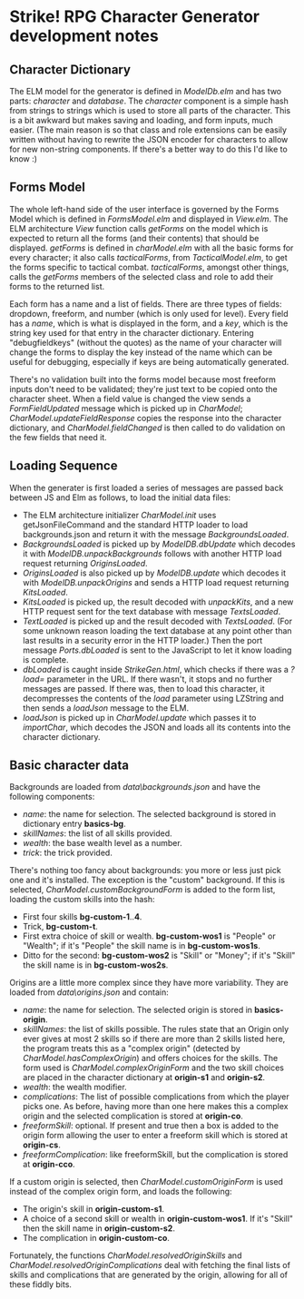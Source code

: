 
# Strike! RPG Character Generator development notes

## Character Dictionary

The ELM model for the generator is defined in *ModelDb.elm* and has two parts: *character* and *database*. The *character* component is a simple hash from strings to strings which is used to store all parts of the character. This is a bit awkward but makes saving and loading, and form inputs, much easier. (The main reason is so that class and role extensions can be easily written without having to rewrite the JSON encoder for characters to allow for new non-string components. If there's a better way to do this I'd like to know :)

## Forms Model

The whole left-hand side of the user interface is governed by the Forms Model which is defined in *FormsModel.elm* and displayed in *View.elm*.  The ELM architecture *View* function calls *getForms* on the model which is expected to return all the forms (and their contents) that should be displayed. *getForms* is defined in *charModel.elm* with all the basic forms for every character; it also calls *tacticalForms*, from *TacticalModel.elm*, to get the forms specific to tactical combat.  *tacticalForms*, amongst other things, calls the *getForms* members of the selected class and role to add their forms to the returned list.

Each form has a name and a list of fields. There are three types of fields: dropdown, freeform, and number (which is only used for level). Every field has a *name*, which is what is displayed in the form, and a *key*, which is the string key used for that entry in the character dictionary. Entering "debugfieldkeys" (without the quotes) as the name of your character will change the forms to display the key instead of the name which can be useful for debugging, especially if keys are being automatically generated.

There's no validation built into the forms model because most freeform inputs don't need to be validated; they're just text to be copied onto the character sheet. When a field value is changed the view sends a *FormFieldUpdated* message which is picked up in *CharModel*; *CharModel.updateFieldResponse* copies the response into the character dictionary, and *CharModel.fieldChanged* is then called to do validation on the few fields that need it.

## Loading Sequence

When the generater is first loaded a series of messages are passed back between JS and Elm as follows, to load the initial data files:

* The ELM architecture initializer *CharModel.init* uses getJsonFileCommand and the standard HTTP loader to load backgrounds.json and return it with the message *BackgroundsLoaded*.
* *BackgroundsLoaded* is picked up by *ModelDB.dbUpdate* which decodes it with *ModelDB.unpackBackgrounds* follows with another HTTP load request returning *OriginsLoaded*.
* *OriginsLoaded* is also picked up by *ModelDB.update* which decodes it with *ModelDB.unpackOrigins* and sends a HTTP load request returning *KitsLoaded*.
* *KitsLoaded* is picked up, the result decoded with *unpackKits*, and a new HTTP request sent for the text database with message *TextsLoaded*.
* *TextLoaded* is picked up and the result decoded with *TextsLoaded*. (For some unknown reason loading the text database at any point other than last results in a security error in the HTTP loader.) Then the port message *Ports.dbLoaded* is sent to the JavaScript to let it know loading is complete.
* *dbLoaded* is caught inside *StrikeGen.html*, which checks if there was a *?load=* parameter in the URL. If there wasn't, it stops and no further messages are passed. If there was, then to load this character, it decompresses the contents of the *load* parameter using LZString and then sends a *loadJson* message to the ELM.
* *loadJson* is picked up in *CharModel.update* which passes it to *importChar*, which decodes the JSON and loads all its contents into the character dictionary.

## Basic character data

Backgrounds are loaded from *data\backgrounds.json* and have the following components:

* *name*: the name for selection. The selected background is stored in dictionary entry **basics-bg**.
* *skillNames*: the list of all skills provided.
* *wealth*: the base wealth level as a number.
* *trick*: the trick provided.

There's nothing too fancy about backgrounds: you more or less just pick one and it's installed. The exception is the "custom" background. If this is selected, *CharModel.customBackgroundForm* is added to the form list, loading the custom skills into the hash:

* First four skills **bg-custom-1**..**4**.
* Trick, **bg-custom-t**.
* First extra choice of skill or wealth. **bg-custom-wos1** is "People" or "Wealth"; if it's "People" the skill name is in **bg-custom-wos1s**.
* Ditto for the second: **bg-custom-wos2** is "Skill" or "Money"; if it's "Skill" the skill name is in **bg-custom-wos2s**.

Origins are a little more complex since they have more variability. They are loaded from *data\origins.json* and contain:

* *name*: the name for selection. The selected origin is stored in **basics-origin**.
* *skillNames*: the list of skills possible. The rules state that an Origin only ever gives at most 2 skills so if there are more than 2 skills listed here, the program treats this as a "complex origin" (detected by *CharModel.hasComplexOrigin*) and offers choices for the skills. The form used is *CharModel.complexOriginForm* and the two skill choices are placed in the character dictionary at **origin-s1** and **origin-s2**.
* *wealth*: the wealth modifier.
* *complications*: The list of possible complications from which the player picks one. As before, having more than one here makes this a complex origin and the selected complication is stored at **origin-co**.
* *freeformSkill*: optional. If present and true then a box is added to the origin form allowing the user to enter a freeform skill which is stored at **origin-cs**.
* *freeformComplication*: like freeformSkill, but the complication is stored at **origin-cco**.

If a custom origin is selected, then *CharModel.customOriginForm* is used instead of the complex origin form, and loads the following:

* The origin's skill in **origin-custom-s1**.
* A choice of a second skill or wealth in **origin-custom-wos1**. If it's "Skill" then the skill name in **origin-custom-s2**.
* The complication in **origin-custom-co**.

Fortunately, the functions *CharModel.resolvedOriginSkills* and *CharModel.resolvedOriginComplications* deal with fetching the final lists of skills and complications that are generated by the origin, allowing for all of these fiddly bits.

